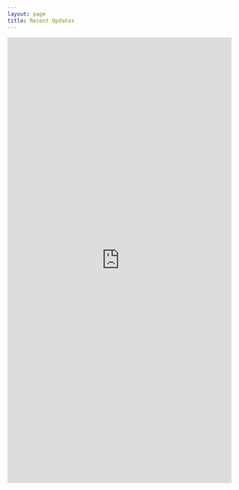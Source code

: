 ```yaml
---
layout: page
title: Recent Updates
---
```


<iframe frameborder="0" style="overflow:hidden;height:1000px;width:100%" height="100%" width="100%"  src="http://oss.linn.co.uk/Kazoo/history.html"></iframe>
